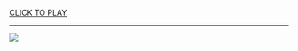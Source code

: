 
<a href="https://premium76.site?title=slither_i.o_unblocked_games&ref=13M">CLICK TO PLAY</a></h3>
<hr>

<a href="https://premium76.site?title=slither_i.o_unblocked_games&ref=13M"><img src="https://clearcache.store/games.png"></a>


